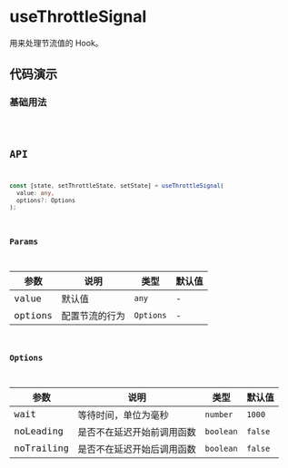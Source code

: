 
# useThrottleSignal

用来处理节流值的 Hook。

## 代码演示

### 基础用法

<code src="./demo/demo1.tsx" />

## API

```typescript
const [state, setThrottleState, setState] = useThrottleSignal(
  value: any,
  options?: Options
);
```

### Params

| 参数    | 说明           | 类型      | 默认值 |
| ------- | -------------- | --------- | ------ |
| value   | 默认值         | `any`     | -      |
| options | 配置节流的行为 | `Options` | -      |

### Options

| 参数       | 说明                       | 类型      | 默认值  |
| ---------- | -------------------------- | --------- | ------- |
| wait       | 等待时间，单位为毫秒       | `number`  | `1000`  |
| noLeading  | 是否不在延迟开始前调用函数 | `boolean` | `false` |
| noTrailing | 是否不在延迟开始后调用函数 | `boolean` | `false` |
